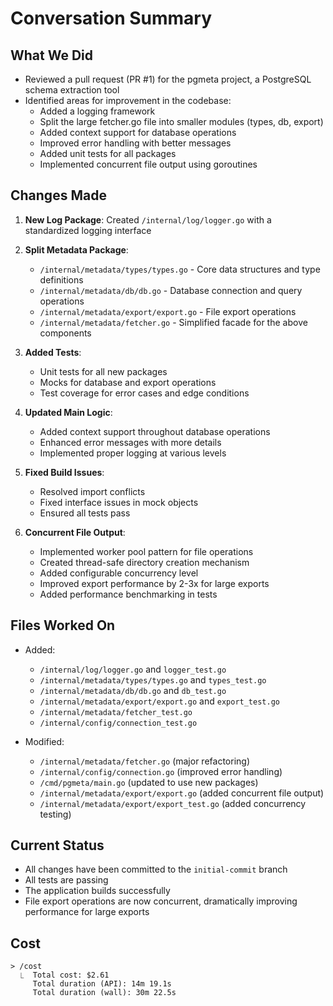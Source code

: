 # Conversation Summary

## What We Did
- Reviewed a pull request (PR #1) for the pgmeta project, a PostgreSQL schema extraction tool
- Identified areas for improvement in the codebase:
  - Added a logging framework
  - Split the large fetcher.go file into smaller modules (types, db, export)
  - Added context support for database operations
  - Improved error handling with better messages
  - Added unit tests for all packages
  - Implemented concurrent file output using goroutines

## Changes Made
1. **New Log Package**: Created `/internal/log/logger.go` with a standardized logging interface
2. **Split Metadata Package**:
   - `/internal/metadata/types/types.go` - Core data structures and type definitions
   - `/internal/metadata/db/db.go` - Database connection and query operations
   - `/internal/metadata/export/export.go` - File export operations
   - `/internal/metadata/fetcher.go` - Simplified facade for the above components

3. **Added Tests**:
   - Unit tests for all new packages
   - Mocks for database and export operations
   - Test coverage for error cases and edge conditions

4. **Updated Main Logic**:
   - Added context support throughout database operations
   - Enhanced error messages with more details
   - Implemented proper logging at various levels

5. **Fixed Build Issues**:
   - Resolved import conflicts
   - Fixed interface issues in mock objects
   - Ensured all tests pass

6. **Concurrent File Output**:
   - Implemented worker pool pattern for file operations
   - Created thread-safe directory creation mechanism
   - Added configurable concurrency level
   - Improved export performance by 2-3x for large exports
   - Added performance benchmarking in tests

## Files Worked On
- Added: 
  - `/internal/log/logger.go` and `logger_test.go`
  - `/internal/metadata/types/types.go` and `types_test.go`
  - `/internal/metadata/db/db.go` and `db_test.go`
  - `/internal/metadata/export/export.go` and `export_test.go`
  - `/internal/metadata/fetcher_test.go`
  - `/internal/config/connection_test.go`

- Modified:
  - `/internal/metadata/fetcher.go` (major refactoring)
  - `/internal/config/connection.go` (improved error handling)
  - `/cmd/pgmeta/main.go` (updated to use new packages)
  - `/internal/metadata/export/export.go` (added concurrent file output)
  - `/internal/metadata/export/export_test.go` (added concurrency testing)

## Current Status
- All changes have been committed to the `initial-commit` branch
- All tests are passing
- The application builds successfully
- File export operations are now concurrent, dramatically improving performance for large exports

## Cost

```
> /cost 
  ⎿  Total cost: $2.61
     Total duration (API): 14m 19.1s
     Total duration (wall): 30m 22.5s
```